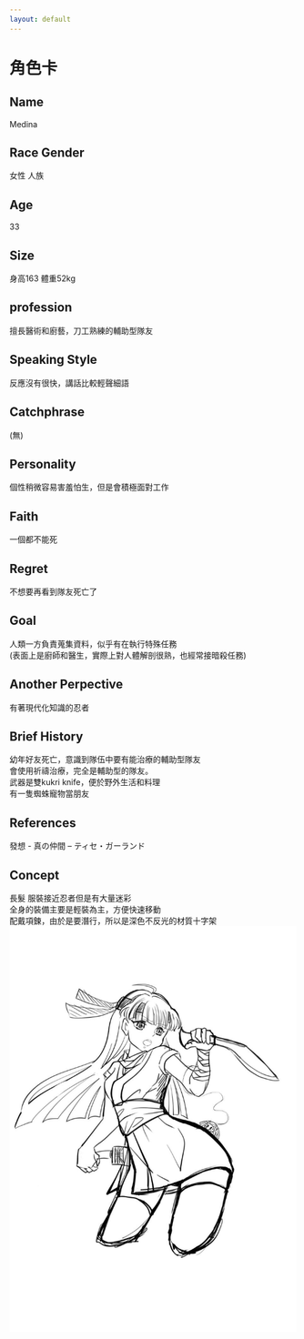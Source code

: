 ```yaml
---
layout: default
---
```


# 角色卡

## Name
Medina 

## Race Gender
女性 人族

## Age
33

## Size
身高163 體重52kg 

## profession
擅長醫術和廚藝，刀工熟練的輔助型隊友

## Speaking Style
反應沒有很快，講話比較輕聲細語

## Catchphrase
(無)

## Personality
個性稍微容易害羞怕生，但是會積極面對工作

## Faith
一個都不能死

## Regret
不想要再看到隊友死亡了

## Goal 
人類一方負責蒐集資料，似乎有在執行特殊任務<br>
(表面上是廚師和醫生，實際上對人體解剖很熟，也經常接暗殺任務)

## Another Perpective
有著現代化知識的忍者

## Brief History
幼年好友死亡，意識到隊伍中要有能治療的輔助型隊友<br>
會使用祈禱治療，完全是輔助型的隊友。 <br>
武器是雙kukri knife，便於野外生活和料理 <br>
有一隻蜘蛛寵物當朋友<br>

## References
發想 - 真の仲間 – ティセ・ガーランド

## Concept
長髮 服裝接近忍者但是有大量迷彩 <br>
全身的裝備主要是輕裝為主，方便快速移動 <br>
配戴項鍊，由於是要潛行，所以是深色不反光的材質十字架<br>
<img src="./Medina.jpg">
